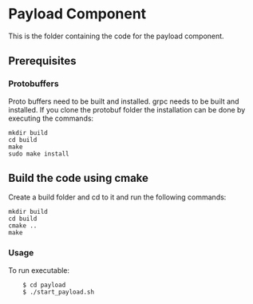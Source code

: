 # Payload Component

This is the folder containing the code for the payload component.

## Prerequisites


### Protobuffers
Proto buffers need to be built and installed.
grpc needs to be built and installed.
If you clone the protobuf folder the installation can be done by executing the commands:

````
mkdir build
cd build
make
sudo make install
````

## Build the code using cmake

Create a build folder and cd to it and run the following commands:
````
mkdir build
cd build
cmake ..
make
````

### Usage

To run executable:

````
    $ cd payload
    $ ./start_payload.sh
````